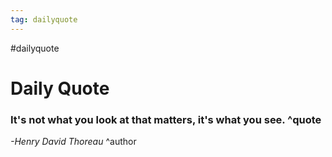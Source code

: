 ```yaml
---
tag: dailyquote
---
```


#dailyquote

# Daily Quote

### It's not what you look at that matters, it's what you see. ^quote
*-Henry David Thoreau* ^author
